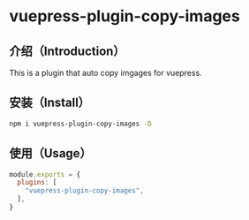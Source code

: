 # vuepress-plugin-copy-images

## 介绍（Introduction）

This is a plugin that auto copy imgages for vuepress.

## 安装（Install）

```bash
npm i vuepress-plugin-copy-images -D
```



## 使用（Usage）

```js
module.exports = {
  plugins: [
    "vuepress-plugin-copy-images",
  ],
}
```


